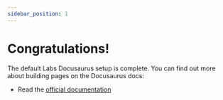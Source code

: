 ```yaml
---
sidebar_position: 1
---
```


# Congratulations!

The default Labs Docusaurus setup is complete. You can find out more about building pages on the Docusaurus docs:

- Read the [official documentation](https://docusaurus.io/)

